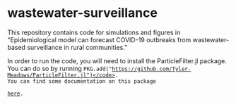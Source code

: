 # wastewater-surveillance

This repository contains code for simulations and figures in "Epidemiological model can forecast COVID-19 outbreaks from wastewater-based surveillance in rural communities."

In order to run the code, you will need to install the ParticleFilter.jl package. You can do so by running
<code>PKG.add("https://github.com/Tyler-Meadows/ParticleFilter.jl")</code>. You can find some documentation on this package <a href = "https://tyler-meadows.github.io/ParticleFilter.jl/dev/"> here</a>. 

